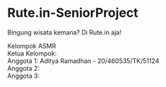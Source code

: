 # Rute.in-SeniorProject
Bingung wisata kemana? Di Rute.in aja!

Kelompok ASMR 
<br> Ketua Kelompok: 
<br> Anggota 1: Aditya Ramadhan - 20/460535/TK/51124
<br> Anggota 2: 
<br> Anggota 3: 
